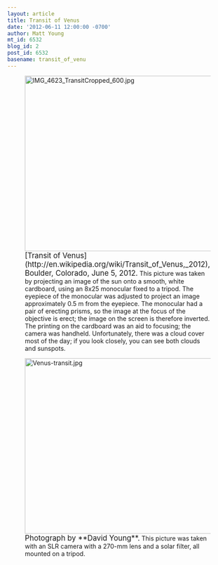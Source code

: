 ```yaml
---
layout: article
title: Transit of Venus
date: '2012-06-11 12:00:00 -0700'
author: Matt Young
mt_id: 6532
blog_id: 2
post_id: 6532
basename: transit_of_venu
---
```

<figure>
<img src="{{ site.baseurl }}/uploads/2012/IMG_4623_TransitCropped_600.jpg" alt="IMG_4623_TransitCropped_600.jpg" width="600" height="400" />
<figcaption markdown="span">
<big>[Transit of Venus](http://en.wikipedia.org/wiki/Transit_of_Venus,_2012), Boulder, Colorado, June 5, 2012.</big> This picture was taken by projecting an image of the sun onto a smooth, white cardboard, using an 8x25 monocular fixed to a tripod. The eyepiece of the monocular was adjusted to project an image approximately 0.5 m from the eyepiece. The monocular had a pair of erecting prisms, so the image at the focus of the objective is erect; the image on the screen is therefore inverted. The printing on the cardboard was an aid to focusing; the camera was handheld. Unfortunately, there was a cloud cover most of the day; if you look closely, you can see both clouds and sunspots.

</figcaption>
</figure>

<figure>
<img src="{{ site.baseurl }}/uploads/2012/Venus-transit.jpg" alt="Venus-transit.jpg" width="600" height="400" />
<figcaption markdown="span">
<big>Photograph by **David Young**.</big> This picture was taken with an SLR camera with a 270-mm lens and a solar filter, all mounted on a tripod. 

</figcaption>
</figure>
